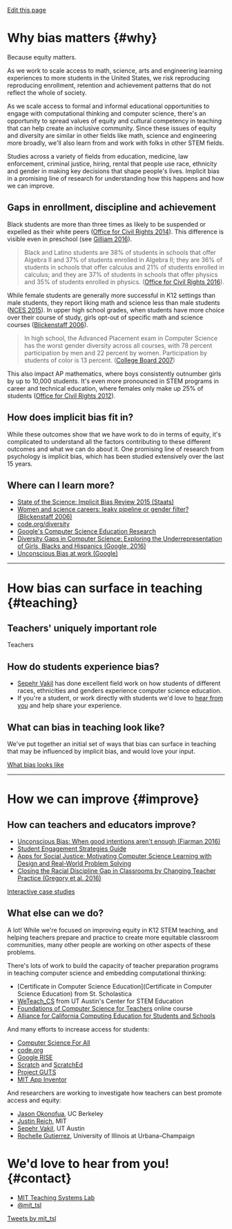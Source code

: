 [Edit this page]({{site.github.repository_url}}/edit/master/README.md)

# Why bias matters {#why}
Because equity matters.

As we work to scale access to math, science, arts and engineering learning experiences to more students in the United States, we risk reproducing reproducing enrollment, retention and achievement patterns that do not reflect the whole of society.

As we scale access to formal and informal educational opportunities to engage with computational thinking and computer science, there's an opportunity to spread values of equity and cultural competency in teaching that can help create an inclusive community.  Since these issues of equity and diversity are similar in other fields like math, science and engineering more broadly, we'll also learn from and work with folks in other STEM fields.

Studies across a variety of fields from education, medicine, law enforcement, criminal justice, hiring, rental that people use race, ethnicity and gender in making key decisions that shape people's lives.  Implicit bias in a promising line of research for understanding how this happens and how we can improve.

## Gaps in enrollment, discipline and achievement
Black students are more than three times as likely to be suspended or expelled as their white peers ([Office for Civil Rights 2014](http://www2.ed.gov/about/offices/list/ocr/docs/crdc-discipline-snapshot.pdf)).  This difference is visible even in preschool (see [Gilliam 2016](http://ziglercenter.yale.edu/publications/Preschool%20Implicit%20Bias%20Policy%20Brief_final_9_26_276766_5379.pdf)).

> Black and Latino students are 38% of students in schools that offer Algebra
II and 37% of students enrolled in Algebra II; they are 36% of students in
schools that offer calculus and 21% of students enrolled in calculus; and they are 37% of students in schools that offer physics and
35% of students enrolled in physics. ([Office for Civil Rights 2016](http://www2.ed.gov/about/offices/list/ocr/docs/2013-14-first-look.pdf)).

While female students are generally more successful in K12 settings than male students, they report liking math and science less than male students ([NCES 2015](http://nces.ed.gov/pubs2015/2015075.pdf)).  In upper high school grades, when students have more choice over their course of study, girls opt-out of specific math and science courses ([Blickenstaff 2006](http://www.tandfonline.com/doi/abs/10.1080/09540250500145072)).

> In high school, the Advanced Placement exam in Computer Science has the worst gender diversity across all courses, with 78 percent participation by men and 22 percent by women. Participation by students of color is 13 percent. ([College Board 2007](http://research.collegeboard.org/sites/default/files/publications/2012/7/researchreport-2007-4-ap-students-college-analysis-five-year-academic-careers.pdf))

This also impact AP mathematics, where boys consistently outnumber girls by up to 10,000 students.  It's even more pronounced in STEM programs in career and technical education, where females only make up 25% of students ([Office for Civil Rights 2012](http://www2.ed.gov/about/offices/list/ocr/docs/gender-equity-in-education.pdf)).

## How does implicit bias fit in?
While these outcomes show that we have work to do in terms of equity, it's complicated to understand all the factors contributing to these different outcomes and what we can do about it.  One promising line of research from psychology is implicit bias, which has been studied extensively over the last 15 years.




## Where can I learn more?
- [State of the Science: Implicit Bias Review 2015 (Staats)](http://kirwaninstitute.osu.edu/wp-content/uploads/2015/05/2015-kirwan-implicit-bias.pdf)
- [Women and science careers: leaky pipeline or gender filter? (Blickenstaff 2006)](http://www.tandfonline.com/doi/abs/10.1080/09540250500145072)
- [code.org/diversity](https://code.org/diversity)
- [Google's Computer Science Education Research](https://www.google.com/edu/resources/computerscience/research/)
- [Diversity Gaps in Computer Science: Exploring the Underrepresentation of Girls, Blacks and Hispanics (Google, 2016)](http://services.google.com/fh/files/misc/diversity-gaps-in-computer-science-report.pdf)
- [Unconscious Bias at work (Google)](https://rework.withgoogle.com/guides/unbiasing-raise-awareness/steps/watch-unconscious-bias-at-work/)

---------------------------------------

# How bias can surface in teaching {#teaching}

## Teachers' uniquely important role
Teachers 

## How do students experience bias?
- [Sepehr Vakil](https://education.utexas.edu/faculty/sepehr_vakil) has done excellent field work on how students of different races, ethnicities and genders experience computer science education.
- If you're a student, or work directly with students we'd love to [hear from you](https://twitter.com/mit_tsl) and help share your experience.

## What can bias in teaching look like?
We've put together an initial set of ways that bias can surface in teaching that may be influenced by implicit bias, and would love your input.

<a href="{{site.baseurl}}/behaviors.html" class="btn tesselation-btn">What bias looks like</a>

---------------------------------------

# How we can improve {#improve}

## How can teachers and educators improve?
- [Unconscious Bias: When good intentions aren't enough (Fiarman 2016)](../assets/fiarman-2016.pdf)
- [Student Engagement Strategies Guide](https://docs.google.com/document/d/12UtpMG-u9qbZe84ZngOYF_ISdkLFdPFzbDw7M7DNdQo/edit)
- [Apps for Social Justice: Motivating Computer Science Learning with Design and Real-World Problem Solving](http://tap2k.org/papers/iti120-vanwart.pdf)
- [Closing the Racial Discipline Gap in Classrooms by Changing Teacher Practice (Gregory et al. 2016)](http://www.naspjournals.org/doi/abs/10.17105/SPR45-2.171-191?af=R&&code=naps-site)

<a href="{{site.teachermoments.demo_url}}" class="btn tesselation-btn">Interactive case studies</a>

## What else can we do?
A lot!  While we're focused on improving equity in K12 STEM teaching, and helping teachers prepare and practice to create more equitable classroom communities, many other people are working on other aspects of these problems.

There's lots of work to build the capacity of teacher preparation programs in teaching computer science and embedding computational thinking:

- [Certificate in Computer Science Education](Certificate in Computer Science Education) from St. Scholastica
- [WeTeach_CS](https://www.weteachcs.org/) from UT Austin's Center for STEM Education
- [Foundations of Computer Science for Teachers](https://www.edx.org/course/foundations-computer-science-teachers-utaustinx-ut-wtcs-15-01x) online course
- [Alliance for California Computing Education for Students and Schools](http://access-ca.org/)

And many efforts to increase access for students:

- [Computer Science For All](https://www.whitehouse.gov/blog/2016/01/30/computer-science-all)
- [code.org](https://code.org/)
- [Google RISE](https://www.google.com/edu/resources/programs/google-rise-awards/)
- [Scratch](https://scratch.mit.edu/) and [ScratchEd](http://scratched.gse.harvard.edu/)
- [Project GUTS](http://www.projectguts.org/)
- [MIT App Inventor](http://appinventor.mit.edu/)

And researchers are working to investigate how teachers can best promote access and equity:

- [Jason Okonofua](http://www.jokonofua.com/), UC Berkeley
- [Justin Reich](http://www.edtechresearcher.com/), MIT
- [Sepehr Vakil](https://education.utexas.edu/faculty/sepehr_vakil), UT Austin
- [Rochelle Gutierrez](http://education.illinois.edu/faculty/rg1), University of Illinois at Urbana–Champaign

# We'd love to hear from you! {#contact}
- [MIT Teaching Systems Lab](http://tsl.mit.edu)
- [@mit_tsl](https://twitter.com/@mit_tsl)

<div class="tweets">
  <a class="twitter-timeline" href="https://twitter.com/mit_tsl">Tweets by mit_tsl</a> <script async src="//platform.twitter.com/widgets.js" charset="utf-8"></script>
</div>